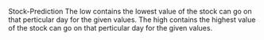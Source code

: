 Stock-Prediction
The low contains the lowest value of the stock can go on that perticular day for the given values.
The high contains the highest value of the stock can go on that perticular day for the given values.
